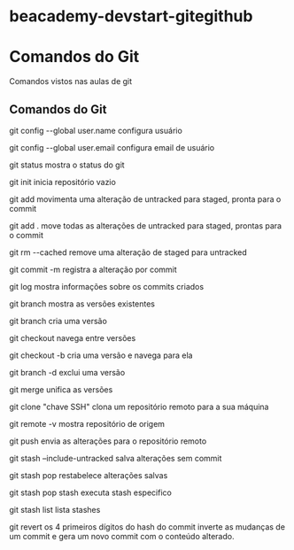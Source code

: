 # beacademy-devstart-gitegithub


# Comandos do Git

Comandos vistos nas aulas de git

## Comandos do Git

git config --global user.name configura usuário

git config --global user.email configura email de usuário

git status mostra o status do git

git init inicia repositório vazio

git add movimenta uma alteração de untracked para staged, pronta para o commit

git add . move todas as alterações de untracked para staged, prontas para o commit

git rm --cached remove uma alteração de staged para untracked

git commit -m registra a alteração por commit

git log mostra informações sobre os commits criados

git branch mostra as versões existentes

git branch  cria uma versão

git checkout navega entre versões

git checkout -b  cria uma versão e navega para ela

git branch -d  exclui uma versão

git merge unifica as versões

git clone "chave SSH" clona um repositório remoto para a sua máquina

git remote -v mostra repositório de origem

git push envia as alterações para o repositório remoto

git stash –include-untracked salva alterações sem commit

git stash pop restabelece alterações salvas

git stash pop stash executa stash especifico

git stash list lista stashes

git revert os 4 primeiros dígitos do hash do commit inverte as mudanças de um commit e gera um novo commit com o conteúdo alterado.
